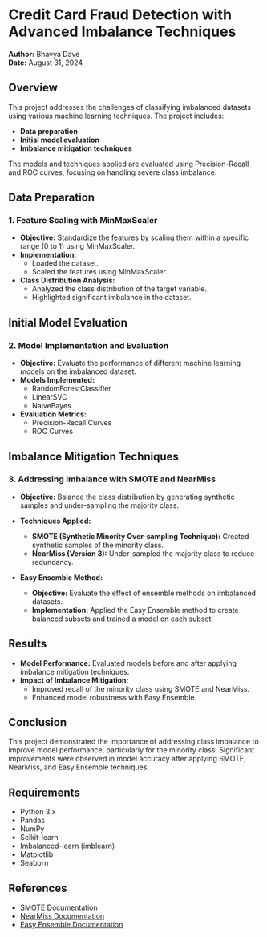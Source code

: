 # Credit Card Fraud Detection with Advanced Imbalance Techniques

**Author:** Bhavya Dave  
**Date:** August 31, 2024

## Overview

This project addresses the challenges of classifying imbalanced datasets using various machine learning techniques. The project includes:

- **Data preparation**
- **Initial model evaluation**
- **Imbalance mitigation techniques**

The models and techniques applied are evaluated using Precision-Recall and ROC curves, focusing on handling severe class imbalance.

## Data Preparation

### 1. Feature Scaling with MinMaxScaler

- **Objective:** Standardize the features by scaling them within a specific range (0 to 1) using MinMaxScaler.
- **Implementation:** 
  - Loaded the dataset.
  - Scaled the features using MinMaxScaler.
- **Class Distribution Analysis:** 
  - Analyzed the class distribution of the target variable.
  - Highlighted significant imbalance in the dataset.

## Initial Model Evaluation

### 2. Model Implementation and Evaluation

- **Objective:** Evaluate the performance of different machine learning models on the imbalanced dataset.
- **Models Implemented:**
  - RandomForestClassifier
  - LinearSVC
  - NaiveBayes
- **Evaluation Metrics:**
  - Precision-Recall Curves
  - ROC Curves

## Imbalance Mitigation Techniques

### 3. Addressing Imbalance with SMOTE and NearMiss

- **Objective:** Balance the class distribution by generating synthetic samples and under-sampling the majority class.
- **Techniques Applied:**
  - **SMOTE (Synthetic Minority Over-sampling Technique):** Created synthetic samples of the minority class.
  - **NearMiss (Version 3):** Under-sampled the majority class to reduce redundancy.
  
- **Easy Ensemble Method:**
  - **Objective:** Evaluate the effect of ensemble methods on imbalanced datasets.
  - **Implementation:** Applied the Easy Ensemble method to create balanced subsets and trained a model on each subset.

## Results

- **Model Performance:** Evaluated models before and after applying imbalance mitigation techniques.
- **Impact of Imbalance Mitigation:** 
  - Improved recall of the minority class using SMOTE and NearMiss.
  - Enhanced model robustness with Easy Ensemble.

## Conclusion

This project demonstrated the importance of addressing class imbalance to improve model performance, particularly for the minority class. Significant improvements were observed in model accuracy after applying SMOTE, NearMiss, and Easy Ensemble techniques.

## Requirements

- Python 3.x
- Pandas
- NumPy
- Scikit-learn
- Imbalanced-learn (imblearn)
- Matplotlib
- Seaborn

## References

- [SMOTE Documentation](https://imbalanced-learn.org/stable/references/generated/imblearn.over_sampling.SMOTE.html)
- [NearMiss Documentation](https://imbalanced-learn.org/stable/references/generated/imblearn.under_sampling.NearMiss.html)
- [Easy Ensemble Documentation](https://imbalanced-learn.org/stable/references/generated/imblearn.ensemble.EasyEnsembleClassifier.html)
